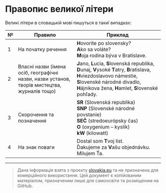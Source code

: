 # Правопис великої літери

Великі літери в словацькій мові пишуться в такиї випадках:

| № | Правило                                                                                      | Приклад                                                                                                                                                                                                           |
| - | -------------------------------------------------------------------------------------------- | ----------------------------------------------------------------------------------------------------------------------------------------------------------------------------------------------------------------- |
| 1 | На початку речення                                                                           | **H**ovoríte po slovensky? <br> **A**ko sa voláte? <br> **M**oja rodina býva v Bratislave.                                                                                                                        |
| 2 | Власні назви (імена осіб, географічні назви, назви установ, творів мистецтва, журналів тощо) | **J**ano, **L**ucia, **S**lovenská republika, **D**unaj, **V**ysoké **T**atry, **B**ratislava, **H**viezdoslavovo námestie, **S**lovenské národné divadlo, **H**ájnikova žena, **H**amlet, **S**lovenské pohľady. |
| 3 | Скорочення та позначення                                                                     | **SR** (Slovenská republika) <br> **SNP** (Slovenské národné povstanie) <br> **SEČ** (stredoeurópsky čas) <br> **O** (oxygenium – kyslík) <br> **kW** (kilowatt)                                                  |
| 4 | На знак поваги                                                                               | Dostal som **T**voj list. <br> Ďakujeme za **V**ašu objednávku. <br> Milujem Ťa.                                                                                                                                  |                                                                                                                                   |

--- 

> Дана інформація взята з проєкту [slovakia.eu](https://slovake.eu/) та не призначена для комерційного використання. Цей документ є копійованим матеріалом, призначеним лише для самоосвіти та розміщеним на GitHub.

